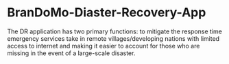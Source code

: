 # BranDoMo-Diaster-Recovery-App
The DR application has two primary functions: to mitigate the response time emergency services take in remote villages/developing nations with limited access to internet and making it easier to account for those who are missing in the event of a large-scale disaster.
